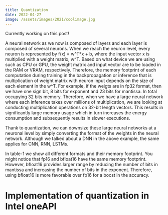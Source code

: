```yaml
---
title: Quantization
date: 2022-04-27
image: /assets/images/2021/coolimage.jpg
---
```


Currently working on this post!

A neural network as we now is composed of layers and each layer is composed of several neurons. When we reach the neuron level, every neuron is represented by f(x) = w^T*x + b, where the input vector x is multiplied with a weight matrix, w^T. Based on what device we are using such as CPU or GPU, the weight matrix and input vector are to be loaded in the RAM or VRAM, respectively. Therefore, the memory footprint of each computation during training in the backpropagation or inference that is multiplication of weight matrix with neuron input depends on the size of each element in the w^T. For example, if the weigts are in fp32 format, then we have one sign bit, 8 bits for exponent and 23 bits for mantissa. In total occupying 32 bits memory. Therefore, when we have a large neural network where each inference takes over millions of multiplication, we are looking at conducting multiplication operations on 32-bit length vectors. This results in significantly large memory usage which in turn increases the energy consumption and subsequently results in slower executions. 

Thank to quantization, we can downsize these large neural networks at a neuronal level by simply converting the format of the weights in the neural network. Although we talked about a DNN in the above example, the same applies for CNN, RNN, LSTMs. 

In table-1 we show all different formats and their memory footprint. You might notice that fp16 and bfloat16 have the same memory footprint. However, bfloat16 provides larger range by reducing the number of bits in mantissa and increasing the number of bits in the exponent. Therefore, using bfloat16 is more favorable over fp16 for a boost in the accuracy. 


# Implementation of quantization in Intel oneAPI


<!-- 
Quantization in neural networks means down
The weights learned in a neural network can be of any bit length such as int8, bfloat16, fp16, and fp32, where fp32 has the largest number of bits and int8 has the least. In large networks, due to explosion of many weights, I 
 idea of converting  -->
<!-- 
Quantization is a process of downcasting floating-point digits from a higher dimension to a lower dimension. Due to this, we can achieve faster inference time and reduce computational overhead on edge devices. In our model, we have quantized the weights from float-32 format to float-16 format at each layer and for each activation function. When we applied quantization technique to the model, the inference time decreased from $172$ ms to $82$ ms, giving a two-fold improvement in the inference time.  -->